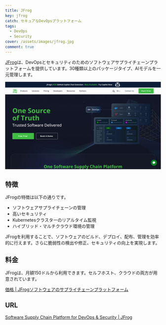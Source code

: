 ```yaml
---
title: JFrog
key: jfrog
catch: セキュアなDevOpsプラットフォーム
tags:
  - DevOps
  - Security
cover: /assets/images/jfrog.jpg
comment: true
---
```


[JFrog](https://jfrog.com/)は、DevOpsとセキュリティのためのソフトウェアサプライチェーンプラットフォームを提供しています。30種類以上のパッケージタイプ、AIモデルを一元管理します。

[![JFrogのWebサイト](/assets/images/jfrog.jpg)](https://jfrog.com/)

<!--more-->

## 特徴

JFrogの特徴は以下の通りです。

- ソフトウェアサプライチェーンの管理
- 高いセキュリティ
- Kubernetesクラスターのリアルタイム監視
- ハイブリッド・マルチクラウド環境の管理

JFrogを利用することで、ソフトウェアのビルド、デプロイ、配布、管理を効率的に行えます。さらに脆弱性の検出や修正、セキュリティの向上を実現します。

## 料金

JFrogは、月額150ドルから利用できます。セルフホスト、クラウドの両方が用意されています。

[価格 \| JFrogソフトウェアのサプライチェーンプラットフォーム](https://jfrog.com/ja/pricing/)

## URL

[Software Supply Chain Platform for DevOps & Security \| JFrog](https://jfrog.com/)
